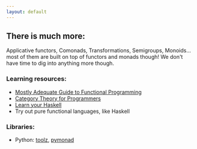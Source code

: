 ```yaml
---
layout: default
---
```

<v-click>

## There is much more:

Applicative functors, Comonads, Transformations, Semigroups, Monoids...  most of them are built on top of functors and monads though! We don't have time to dig into anything more though.
</v-click>
<div class="my-8"></div>
<v-click>

### Learning resources:

- [Mostly Adequate Guide to Functional Programming](https://mostly-adequate.gitbook.io/mostly-adequate-guide/)
- [Category Theory for Programmers](https://github.com/hmemcpy/milewski-ctfp-pdf/releases/download/v1.3.0/category-theory-for-programmers.pdf)
- [Learn your Haskell](http://learnyouahaskell.com/)
- Try out pure functional languages, like Haskell
</v-click>
<div class="my-8"></div>
<v-click>

### Libraries:

- Python: [toolz](https://github.com/pytoolz/toolz), [pymonad](https://github.com/jasondelaat/pymonad)
</v-click>

